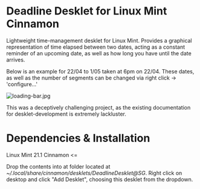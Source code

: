 # Deadline Desklet for Linux Mint Cinnamon

Lightweight time-management desklet for Linux Mint. Provides a graphical representation of time elapsed between two dates, acting as a constant reminder of an upcoming date, as well as how long you have until the date arrives.

Below is an example for 22/04 to 1/05 taken at 6pm on 22/04. These dates, as well as the number of segments can be changed via right click -> 'configure...'

![loading-bar.jpg](https://github.com/CodeZilla12/DeadlineDeskletCinnamon/assets/69915380/96412408-343f-469b-9a60-0c5f423e833e)

This was a deceptively challenging project, as the existing documentation for desklet-development is extremely lackluster.

# Dependencies & Installation

Linux Mint 21.1 Cinnamon <=

Drop the contents into at folder located at _~/.local/share/cinnamon/desklets/DeadlineDesklet@SG_. Right click on desktop and click "Add Desklet", choosing this desklet from the dropdown.
